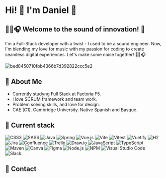 
# Hi! 👋 I'm Daniel        🎸 
## 🎵🎶🎧 Welcome to the sound of innovation!  🎹

I'm a Full-Stack developer with a twist - I used to be a sound engineer. Now, I'm blending my love for music with my passion for coding to create seamless digital experiences. Let's make some noise together! 🎵🎶🎧 


![bed8450710fbb4366b7d392822ccc5e2](https://github.com/DanielGallo84/danielgallo84/assets/146724591/6e3eb37e-a302-4618-b6df-8b7a2cca7696)

## 🚀 About Me
-  Currently studyng Full Stack at Factoria F5. 
-  I love SCRUM framework and team work.
-  Problem solving skills, and love for design.
-  CAE (C1). Cambridge University. Native Spanish and Basque.

## 🎷 Current stack
![CSS3](https://img.shields.io/badge/CSS3-1572B6?style=for-the-badge&logo=css3&logoColor=white)
![SASS](https://img.shields.io/badge/Sass-CC6699?style=for-the-badge&logo=sass&logoColor=white)
![Java](https://img.shields.io/badge/Java-ED8B00?style=for-the-badge&logo=java&logoColor=white)
![Spring](https://img.shields.io/badge/Spring-6DB33F?style=for-the-badge&logo=spring&logoColor=white)
![Vue.js](https://img.shields.io/badge/Vue.js-35495E?style=for-the-badge&logo=vue-dot-js&logoColor=4FC08D)
![Vite](https://img.shields.io/badge/Vite-B73BFE?style=for-the-badge&logo=vite&logoColor=white)
![Vitest](https://img.shields.io/badge/Vitest-000000?style=for-the-badge&logo=vitest&logoColor=white)
![Vuetify](https://img.shields.io/badge/Vuetify-1867C0?style=for-the-badge&logo=vuetify&logoColor=white)
![H2](https://img.shields.io/badge/H2-7E9999?style=for-the-badge&logo=h2&logoColor=white)
![Jira](https://img.shields.io/badge/Jira-0052CC?style=for-the-badge&logo=jira&logoColor=white)
![Confluence](https://img.shields.io/badge/Confluence-0052CC?style=for-the-badge&logo=confluence&logoColor=white)
![Trello](https://img.shields.io/badge/Trello-0079BF?style=for-the-badge&logo=trello&logoColor=white)
![Draw.io](https://img.shields.io/badge/Draw.io-0079BF?style=for-the-badge&logo=draw.io&logoColor=white)
![JavaScript](https://img.shields.io/badge/JavaScript-F7DF1E?style=for-the-badge&logo=javascript&logoColor=black)
![TypeScript](https://img.shields.io/badge/TypeScript-007ACC?style=for-the-badge&logo=typescript&logoColor=white)
![Maven](https://img.shields.io/badge/Maven-C71A36?style=for-the-badge&logo=apache-maven&logoColor=white)
![Canva](https://img.shields.io/badge/Canva-18A0FB?style=for-the-badge&logo=canva&logoColor=white)
![Figma](https://img.shields.io/badge/Figma-F24E1E?style=for-the-badge&logo=figma&logoColor=white)
![Node.js](https://img.shields.io/badge/Node.js-339933?style=for-the-badge&logo=node.js&logoColor=white)
![NPM](https://img.shields.io/badge/npm-CB3837?style=for-the-badge&logo=npm&logoColor=white)
![Visual Studio Code](https://img.shields.io/badge/Visual_Studio_Code-0078D4?style=for-the-badge&logo=visual-studio-code&logoColor=white)
![Slack](https://img.shields.io/badge/Slack-4A154B?style=for-the-badge&logo=slack&logoColor=white)

## 🎤  Contact

